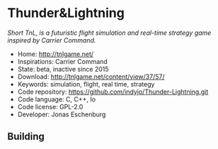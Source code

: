 # Thunder&Lightning

_Short TnL, is a futuristic flight simulation and real-time strategy game inspired by Carrier Command._

- Home: http://tnlgame.net/
- Inspirations: Carrier Command
- State: beta, inactive since 2015
- Download: http://tnlgame.net/content/view/37/57/
- Keywords: simulation, flight, real time, strategy
- Code repository: https://github.com/indyjo/Thunder-Lightning.git
- Code language: C, C++, Io
- Code license: GPL-2.0
- Developer: Jonas Eschenburg

## Building
